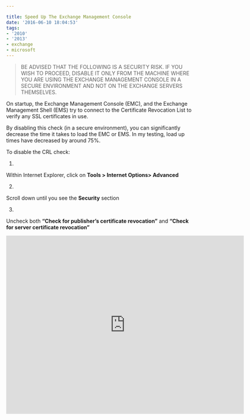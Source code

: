 ```yaml
---

title: Speed Up The Exchange Management Console
date: '2016-06-10 18:04:53'
tags:
- '2010'
- '2013'
- exchange
- microsoft
---
```


> BE ADVISED THAT THE FOLLOWING IS A SECURITY RISK. IF YOU WISH TO PROCEED, DISABLE IT ONLY FROM THE MACHINE WHERE YOU ARE USING THE EXCHANGE MANAGEMENT CONSOLE IN A SECURE ENVIRONMENT AND NOT ON THE EXCHANGE SERVERS THEMSELVES.

On startup, the Exchange Management Console (EMC), and the Exchange Management Shell (EMS) try to connect to the Certificate Revocation List to verify any SSL certificates in use.

By disabling this check (in a secure environment), you can significantly decrease the time it takes to load the EMC or EMS. In my testing, load up times have decreased by around 75%.

To disable the CRL check:

1. 

Within Internet Explorer, click on **Tools \> Internet Options\> Advanced**

2. 

Scroll down until you see the **Security** section

3. 

Uncheck both **“Check for publisher’s certificate revocation”** and **“Check for server certificate revocation”**

<iframe src="https://gfycat.com/ifr/ColorfulWearyChafer" frameborder="0" scrolling="no" width="640" height="480" allowfullscreen></iframe><!--kg-card-end: markdown-->